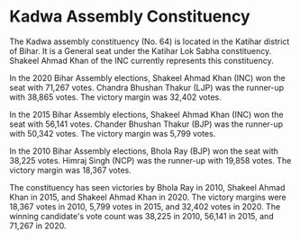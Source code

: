 # Kadwa Assembly Constituency

The Kadwa assembly constituency (No. 64) is located in the Katihar district of Bihar. It is a General seat under the Katihar Lok Sabha constituency. Shakeel Ahmad Khan of the INC currently represents this constituency.

In the 2020 Bihar Assembly elections, Shakeel Ahmad Khan (INC) won the seat with 71,267 votes. Chandra Bhushan Thakur (LJP) was the runner-up with 38,865 votes. The victory margin was 32,402 votes.

In the 2015 Bihar Assembly elections, Shakeel Ahmad Khan (INC) won the seat with 56,141 votes. Chander Bhushan Thakur (BJP) was the runner-up with 50,342 votes. The victory margin was 5,799 votes.

In the 2010 Bihar Assembly elections, Bhola Ray (BJP) won the seat with 38,225 votes. Himraj Singh (NCP) was the runner-up with 19,858 votes. The victory margin was 18,367 votes.

The constituency has seen victories by Bhola Ray in 2010, Shakeel Ahmad Khan in 2015, and Shakeel Ahmad Khan in 2020. The victory margins were 18,367 votes in 2010, 5,799 votes in 2015, and 32,402 votes in 2020. The winning candidate's vote count was 38,225 in 2010, 56,141 in 2015, and 71,267 in 2020.
